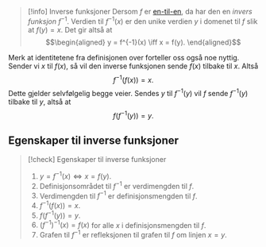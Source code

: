 > [!info] Inverse funksjoner
> Dersom $f$ er [en-til-en](3.%20Spesielle%20funksjoner/En-til-en%20funksjoner.md), da har den en *invers funksjon* $f^{-1}$. Verdien til $f^{-1}(x)$ er den unike verdien $y$ i domenet til $f$ slik at $f(y)=x$. Det gir altså at
> $$\begin{aligned} y = f^{-1}(x) \iff x = f(y).  \end{aligned}$$ 
>

Merk at identitetene fra definisjonen over forteller oss også noe nyttig. Sender vi $x$ til $f(x)$, så vil den inverse funksjonen sende $f(x)$ tilbake til $x$. Altså 
$$
f^{-1}(f(x))  = x.
$$
Dette gjelder selvfølgelig begge veier. Sendes $y$ til $f^{-1}(y)$ vil $f$ sende $f^{-1}(y)$ tilbake til $y$, altså at
$$
f(f^{-1}(y)) = y.
$$

## Egenskaper til inverse funksjoner

> [!check] Egenskaper til inverse funksjoner
> 1. $y = f^{-1}(x) \iff x = f(y)$.
> 2. Definisjonsområdet til $f^{-1}$ er verdimengden til $f$.
> 3. Verdimengden til $f^{-1}$ er definisjonsmengden til $f$.
> 4. $f^{-1}(f(x))  = x.$
> 5. $f(f^{-1}(y)) = y.$
> 6. $(f^{-1})^{-1}(x) = f(x)$ for alle $x$ i definisjonsmengden til $f$.
> 7. Grafen til $f^{-1}$ er refleksjonen til grafen til $f$ om linjen $x = y$. 

  